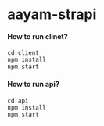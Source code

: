 # aayam-strapi


#### How to run clinet?

```
cd client
npm install
npm start
```

#### How to run api?

```
cd api
npm install
npm start 

```
